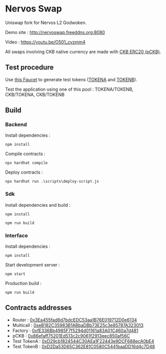 # Nervos Swap
Uniswap fork for Nervos L2 Godwoken.

Demo site : http://nervoswap.freeddns.org:8080

Video : https://youtu.be/O501_cvzmm4

All swaps involving CKB native currency are made with [CKB ERC20 (pCKB)](https://v1.aggron.gwscan.com/account/0x86efaff75201Ed513c2c9061f2913eec850af56C).

## Test procedure

Use [this Faucet](http://nervoswap.freeddns.org:8081) to generate test tokens ([TOKENA](https://v1.aggron.gwscan.com/account/0xD29cb1824544C30AEa1F22443e9DCF688ecA0bE4) and [TOKENB](https://v1.aggron.gwscan.com/account/0xD2Da53D65C362E81C0580C5441baaDD16d4c7D48)).

Test the application using one of this pool : TOKENA/TOKENB, CKB/TOKENA, CKB/TOKENB

## Build

### Backend

Install dependencies :
```
npm install
```
Compile contracts :
```
npx hardhat compile
```

Deploy contracts :
```
npx hardhat run .\scripts\deploy-script.js
```

### Sdk

Install dependencies and build :
```
npm install
```
```
npm run build
```

### Interface

Install dependencies :
```
npm install
```

Start development server :
```
npm start
```

Production build :
```
npm run build
```

## Contracts addresses

* Router : [0x3Ea455fad8d7bdcEDC53aa1B76E019712D0e6134](https://v1.aggron.gwscan.com/account/0x3Ea455fad8d7bdcEDC53aa1B76E019712D0e6134)
* Multicall : [0xeB182C35983B1ABbaDBb73E25c3e85787A323013](https://v1.aggron.gwscan.com/account/0xeB182C35983B1ABbaDBb73E25c3e85787A323013)
* Factory : [0xfE336Bb4985F7f5294d01161a83A01C460a7d481](https://v1.aggron.gwscan.com/account/0xfE336Bb4985F7f5294d01161a83A01C460a7d481)
* pCKB : [0x86efaff75201Ed513c2c9061f2913eec850af56C](https://v1.aggron.gwscan.com/account/0x86efaff75201Ed513c2c9061f2913eec850af56C)
* Test TokenA : [0xD29cb1824544C30AEa1F22443e9DCF688ecA0bE4](https://v1.aggron.gwscan.com/account/0xD29cb1824544C30AEa1F22443e9DCF688ecA0bE4)
* Test TokenB : [0xD2Da53D65C362E81C0580C5441baaDD16d4c7D48](https://v1.aggron.gwscan.com/account/0xD2Da53D65C362E81C0580C5441baaDD16d4c7D48)

